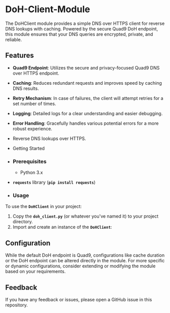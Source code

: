 # DoH-Client-Module
The DoHClient module provides a simple DNS over HTTPS client for reverse DNS lookups with caching. Powered by the secure Quad9 DoH endpoint, this module ensures that your DNS queries are encrypted, private, and reliable.

## **Features**

- **Quad9 Endpoint**: Utilizes the secure and privacy-focused Quad9 DNS over HTTPS endpoint.
- **Caching**: Reduces redundant requests and improves speed by caching DNS results.
- **Retry Mechanism**: In case of failures, the client will attempt retries for a set number of times.
- **Logging**: Detailed logs for a clear understanding and easier debugging.
- **Error Handling**: Gracefully handles various potential errors for a more robust experience.
- Reverse DNS lookups over HTTPS.

- Getting Started

- ### **Prerequisites**

  - Python 3.x
- **`requests`** library (**`pip install requests`**)
- ### **Usage**

To use the **`DoHClient`** in your project:

1. Copy the **`doh_client.py`** (or whatever you've named it) to your project directory.
2. Import and create an instance of the **`DoHClient`**:

## **Configuration**

While the default DoH endpoint is Quad9, configurations like cache duration or the DoH endpoint can be altered directly in the module. For more specific or dynamic configurations, consider extending or modifying the module based on your requirements.

## **Feedback**

If you have any feedback or issues, please open a GitHub issue in this repository.
